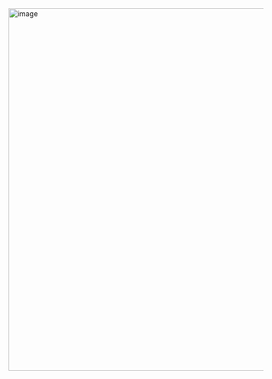 <img width="902" height="716" alt="image" src="https://github.com/user-attachments/assets/438a7807-5d39-47f4-a454-a82af350be6d" />
